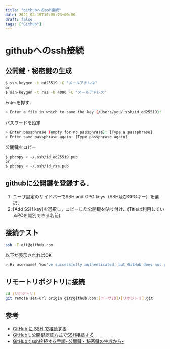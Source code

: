 ```yaml
---
title: "githubへのssh接続"
date: 2021-08-18T10:00:23+09:00
draft: false
tags: ["Github"] 
---
```

<!--more-->
# githubへのssh接続
## 公開鍵・秘密鍵の生成
```bash
$ ssh-keygen -t ed25519 -C "メールアドレス"
or
$ ssh-keygen -t rsa -b 4096 -C "メールアドレス"
```
Enterを押す．
```bash
> Enter a file in which to save the key (/Users/you/.ssh/id_ed25519): [Press enter]
```
パスワードを設定
```bash
> Enter passphrase (empty for no passphrase): [Type a passphrase]
> Enter same passphrase again: [Type passphrase again]
```
公開鍵をコピー
```bash
$ pbcopy < ~/.ssh/id_ed25519.pub
or
$ pbcopy < ~/.ssh/id_rsa.pub 
```

## githubに公開鍵を登録する．
1. ユーザ設定のサイドバーでSSH and GPG keys（SSH及びGPGキー）を選択．
2. [Add SSH key]を選択し，コピーした公開鍵を貼り付け．(Titleは利用しているPCを識別できる名前)

## 接続テスト
```bash
ssh -T git@github.com
```
以下が表示されればOK
```bash
> Hi username! You've successfully authenticated, but GitHub does not provide shell access.
```

## リモートリポジトリに接続
```bash
cd [リポジトリ]
git remote set-url origin git@github.com:[ユーザID]/[リポジトリ].git
```

## 参考
- [GitHub に SSH で接続する](https://docs.github.com/ja/github/authenticating-to-github/connecting-to-github-with-ssh)
- [GitHubに公開鍵認証方式でSSH接続する](https://hacknote.jp/archives/56523/)
- [GitHubでssh接続する手順~公開鍵・秘密鍵の生成から~](https://qiita.com/shizuma/items/2b2f873a0034839e47ce)
